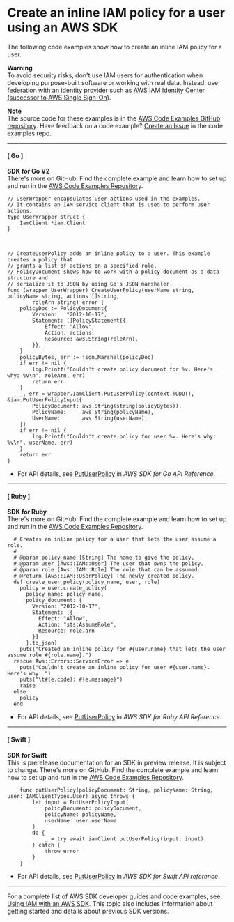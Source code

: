 # Create an inline IAM policy for a user using an AWS SDK<a name="example_iam_PutUserPolicy_section"></a>

The following code examples show how to create an inline IAM policy for a user\. 

**Warning**  
To avoid security risks, don't use IAM users for authentication when developing purpose\-built software or working with real data\. Instead, use federation with an identity provider such as [AWS IAM Identity Center \(successor to AWS Single Sign\-On\)](https://docs.aws.amazon.com/singlesignon/latest/userguide/what-is.html)\.

**Note**  
The source code for these examples is in the [AWS Code Examples GitHub repository](https://github.com/awsdocs/aws-doc-sdk-examples)\. Have feedback on a code example? [Create an Issue](https://github.com/awsdocs/aws-doc-sdk-examples/issues/new/choose) in the code examples repo\. 

------
#### [ Go ]

**SDK for Go V2**  
 There's more on GitHub\. Find the complete example and learn how to set up and run in the [AWS Code Examples Repository](https://github.com/awsdocs/aws-doc-sdk-examples/tree/main/gov2/iam#code-examples)\. 
  

```
// UserWrapper encapsulates user actions used in the examples.
// It contains an IAM service client that is used to perform user actions.
type UserWrapper struct {
	IamClient *iam.Client
}



// CreateUserPolicy adds an inline policy to a user. This example creates a policy that
// grants a list of actions on a specified role.
// PolicyDocument shows how to work with a policy document as a data structure and
// serialize it to JSON by using Go's JSON marshaler.
func (wrapper UserWrapper) CreateUserPolicy(userName string, policyName string, actions []string,
		roleArn string) error {
	policyDoc := PolicyDocument{
		Version:   "2012-10-17",
		Statement: []PolicyStatement{{
			Effect: "Allow",
			Action: actions,
			Resource: aws.String(roleArn),
		}},
	}
	policyBytes, err := json.Marshal(policyDoc)
	if err != nil {
		log.Printf("Couldn't create policy document for %v. Here's why: %v\n", roleArn, err)
		return err
	}
	_, err = wrapper.IamClient.PutUserPolicy(context.TODO(), &iam.PutUserPolicyInput{
		PolicyDocument: aws.String(string(policyBytes)),
		PolicyName:     aws.String(policyName),
		UserName:       aws.String(userName),
	})
	if err != nil {
		log.Printf("Couldn't create policy for user %v. Here's why: %v\n", userName, err)
	}
	return err
}
```
+  For API details, see [PutUserPolicy](https://pkg.go.dev/github.com/aws/aws-sdk-go-v2/service/iam#Client.PutUserPolicy) in *AWS SDK for Go API Reference*\. 

------
#### [ Ruby ]

**SDK for Ruby**  
 There's more on GitHub\. Find the complete example and learn how to set up and run in the [AWS Code Examples Repository](https://github.com/awsdocs/aws-doc-sdk-examples/tree/main/ruby/example_code/iam#code-examples)\. 
  

```
  # Creates an inline policy for a user that lets the user assume a role.
  #
  # @param policy_name [String] The name to give the policy.
  # @param user [Aws::IAM::User] The user that owns the policy.
  # @param role [Aws::IAM::Role] The role that can be assumed.
  # @return [Aws::IAM::UserPolicy] The newly created policy.
  def create_user_policy(policy_name, user, role)
    policy = user.create_policy(
      policy_name: policy_name,
      policy_document: {
        Version: "2012-10-17",
        Statement: [{
          Effect: "Allow",
          Action: "sts:AssumeRole",
          Resource: role.arn
        }]
      }.to_json)
    puts("Created an inline policy for #{user.name} that lets the user assume role #{role.name}.")
  rescue Aws::Errors::ServiceError => e
    puts("Couldn't create an inline policy for user #{user.name}. Here's why: ")
    puts("\t#{e.code}: #{e.message}")
    raise
  else
    policy
  end
```
+  For API details, see [PutUserPolicy](https://docs.aws.amazon.com/goto/SdkForRubyV3/iam-2010-05-08/PutUserPolicy) in *AWS SDK for Ruby API Reference*\. 

------
#### [ Swift ]

**SDK for Swift**  
This is prerelease documentation for an SDK in preview release\. It is subject to change\.
 There's more on GitHub\. Find the complete example and learn how to set up and run in the [AWS Code Examples Repository](https://github.com/awsdocs/aws-doc-sdk-examples/tree/main/swift/example_code/iam/Basics#code-examples)\. 
  

```
    func putUserPolicy(policyDocument: String, policyName: String, user: IAMClientTypes.User) async throws {
        let input = PutUserPolicyInput(
            policyDocument: policyDocument,
            policyName: policyName,
            userName: user.userName
        )
        do {
            _ = try await iamClient.putUserPolicy(input: input)
        } catch {
            throw error
        }
    }
```
+  For API details, see [PutUserPolicy](https://awslabs.github.io/aws-sdk-swift/reference/0.x) in *AWS SDK for Swift API reference*\. 

------

For a complete list of AWS SDK developer guides and code examples, see [Using IAM with an AWS SDK](sdk-general-information-section.md)\. This topic also includes information about getting started and details about previous SDK versions\.
